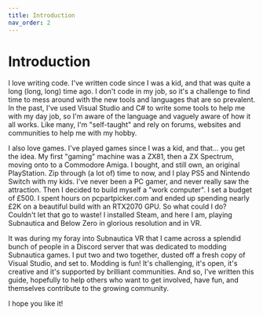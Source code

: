 ```yaml
---
title: Introduction
nav_order: 2
---
```


# Introduction

I love writing code. I've written code since I was a kid, and that was quite a long (long, long) time ago. I don't code in my job, so it's a challenge to find time to mess around with the new tools and languages that are so prevalent. In the past, I've used Visual Studio and C# to write some tools to help me with my day job, so I'm aware of the language and vaguely aware of how it all works. Like many, I'm "self-taught" and rely on forums, websites and communities to help me with my hobby.

I also love games. I've played games since I was a kid, and that... you get the idea. My first "gaming" machine was a ZX81, then a ZX Spectrum, moving onto to a Commodore Amiga. I bought, and still own, an original PlayStation. Zip through (a lot of) time to now, and I play PS5 and Nintendo Switch with my kids. I've never been a PC gamer, and never really saw the attraction. Then I decided to build myself a "work computer". I set a budget of £500. I spent hours on pcpartpicker.com and ended up spending nearly £2K on a beautiful build with an RTX2070 GPU. So what could I do? Couldn't let that go to waste! I installed Steam, and here I am, playing Subnautica and Below Zero in glorious resolution and in VR.

It was during my foray into Subnautica VR that I came across a splendid bunch of people in a Discord server that was dedicated to modding Subnautica games. I put two and two together, dusted off a fresh copy of Visual Studio, and set to. Modding is fun! It's challenging, it's open, it's creative and it's supported by brilliant communities. And so, I've written this guide, hopefully to help others who want to get involved, have fun, and themselves contribute to the growing community.

I hope you like it!
